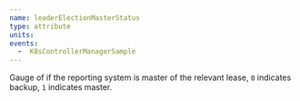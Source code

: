 ```yaml
---
name: leaderElectionMasterStatus
type: attribute
units:
events:
  -  K8sControllerManagerSample
---
```


Gauge of if the reporting system is master of the relevant lease, `0` indicates backup, `1` indicates master.
